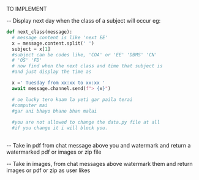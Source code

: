 TO IMPLEMENT

-- Display next day when the class of a subject will occur
eg: 
```python
def next_class(message):
  # message content is like 'next EE'
  x = message.content.split(' ')
  subject = x[1]
  #subject can be codes like, 'COA' or 'EE' 'DBMS' 'CN' 
  # 'OS' 'FD'
  # now find when the next class and time that subject is
  #and just display the time as

  x =' Tuesday from xx:xx to xx:xx '
  await message.channel.send(f"> {x}")

  # oe lucky tero kaam la yeti gar paila terai 
  #computer mai 
  #gar ani bhayo bhane bhan malai
  
  #you are not allowed to change the data.py file at all
  #if you change it i will block you.
  
```
-- Take in pdf from chat message above you  and watermark and return a watermarked pdf or images or zip file

-- Take in images, from chat messages above watermark them and return images or pdf  or zip as user likes

